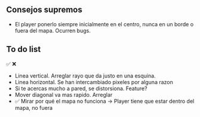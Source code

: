 ## Consejos supremos
- El player ponerlo siempre inicialmente en el centro, nunca en un borde o fuera del mapa. Ocurren bugs.

## To do list
✅
❌

- Linea vertical. Arreglar rayo que da justo en una esquina.
- Linea horizontal. Se han intercambiado pixeles por alguna razon
- Si te acercas mucho a pared, se distorsiona. Feature?
- Mover diagonal va mas rapido. Arreglar
- ✅ Mirar por qué el mapa no funciona -> Player tiene que estar dentro del mapa, no fuera